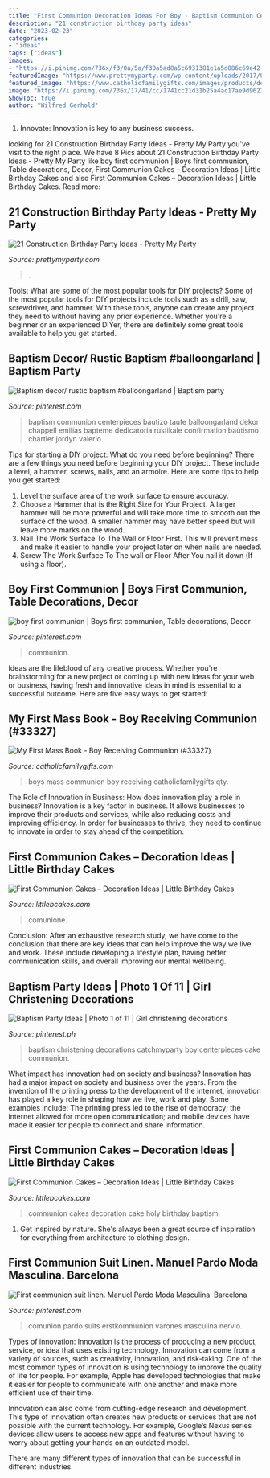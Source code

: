 ```yaml
---
title: "First Communion Decoration Ideas For Boy - Baptism Communion Centerpieces Bautizo Taufe Balloongarland Dekor Chappell Emilias Bapteme Dedicatoria Rustikale Confirmation Bautismo Chartier Jordyn Valerio"
description: "21 construction birthday party ideas"
date: "2023-02-23"
categories:
- "ideas"
tags: ["ideas"]
images:
- "https://i.pinimg.com/736x/f3/0a/5a/f30a5ad8a5c6931381e1a5d886c69e42--baptism-party-baptism-ideas.jpg"
featuredImage: "https://www.prettymyparty.com/wp-content/uploads/2017/07/construction-party-ideas-dessert-table.jpg"
featured_image: "https://www.catholicfamilygifts.com/images/products/detail/57037.jpg"
image: "https://i.pinimg.com/736x/17/41/cc/1741cc21d31b25a4ac17ae9d962210a9.jpg"
ShowToc: true
author: "Wilfred Gerhold"
---
```



1. Innovate: Innovation is key to any business success.

	

		
looking for 21 Construction Birthday Party Ideas - Pretty My Party you've visit to the right place. We have 8 Pics about 21 Construction Birthday Party Ideas - Pretty My Party like boy first communion | Boys first communion, Table decorations, Decor, First Communion Cakes – Decoration Ideas | Little Birthday Cakes and also First Communion Cakes – Decoration Ideas | Little Birthday Cakes. Read more:
		
    
## 21 Construction Birthday Party Ideas - Pretty My Party

<img loading=lazy src="https://www.prettymyparty.com/wp-content/uploads/2017/07/construction-party-ideas-dessert-table.jpg" onerror="this.onerror=null;this.src='https://tse4.mm.bing.net/th?id=OIP.FNiygM3jkBkMzPpRjGd0IgHaJ4&amp;pid=15.1';" alt="21 Construction Birthday Party Ideas - Pretty My Party">

_Source: prettymyparty.com_

>. 

	

Tools: What are some of the most popular tools for DIY projects?
Some of the most popular tools for DIY projects include tools such as a drill, saw, screwdriver, and hammer. With these tools, anyone can create any project they need to without having any prior experience. Whether you're a beginner or an experienced DIYer, there are definitely some great tools available to help you get started.

    
## Baptism Decor/ Rustic Baptism #balloongarland | Baptism Party

<img loading=lazy src="https://i.pinimg.com/736x/42/dd/b4/42ddb43ffdaf422364344aa61b8ed50a.jpg" onerror="this.onerror=null;this.src='https://tse1.mm.bing.net/th?id=OIP.MAQUS59OhLr4eZqiFiQpJwHaJQ&amp;pid=15.1';" alt="Baptism decor/ rustic baptism #balloongarland | Baptism party">

_Source: pinterest.com_

>baptism communion centerpieces bautizo taufe balloongarland dekor chappell emilias bapteme dedicatoria rustikale confirmation bautismo chartier jordyn valerio. 

	

Tips for starting a DIY project: What do you need before beginning?
There are a few things you need before beginning your DIY project. These include a level, a hammer, screws, nails, and an armoire. Here are some tips to help you get started:
1. Level the surface area of the work surface to ensure accuracy.
2. Choose a Hammer that is the Right Size for Your Project. A larger hammer will be more powerful and will take more time to smooth out the surface of the wood. A smaller hammer may have better speed but will leave more marks on the wood.
3. Nail The Work Surface To The Wall or Floor First. This will prevent mess and make it easier to handle your project later on when nails are needed.
4. Screw The Work Surface To The wall or Floor After You nail it down (If using a floor).

    
## Boy First Communion | Boys First Communion, Table Decorations, Decor

<img loading=lazy src="https://i.pinimg.com/736x/17/41/cc/1741cc21d31b25a4ac17ae9d962210a9.jpg" onerror="this.onerror=null;this.src='https://tse2.mm.bing.net/th?id=OIP.X3PpQF3ZX4mGn23Vkqe8-QHaJ3&amp;pid=15.1';" alt="boy first communion | Boys first communion, Table decorations, Decor">

_Source: pinterest.com_

>communion. 

	

Ideas are the lifeblood of any creative process. Whether you're brainstorming for a new project or coming up with new ideas for your web or business, having fresh and innovative ideas in mind is essential to a successful outcome. Here are five easy ways to get started: 

    
## My First Mass Book - Boy Receiving Communion (#33327)

<img loading=lazy src="https://www.catholicfamilygifts.com/images/products/detail/57037.jpg" onerror="this.onerror=null;this.src='https://tse4.mm.bing.net/th?id=OIP.dgmN_8KVSkvEwNqT8-k7GwHaLH&amp;pid=15.1';" alt="My First Mass Book - Boy Receiving Communion (#33327)">

_Source: catholicfamilygifts.com_

>boys mass communion boy receiving catholicfamilygifts qty. 

	

The Role of Innovation in Business: How does innovation play a role in business?
Innovation is a key factor in business. It allows businesses to improve their products and services, while also reducing costs and improving efficiency. In order for businesses to thrive, they need to continue to innovate in order to stay ahead of the competition.

    
## First Communion Cakes – Decoration Ideas | Little Birthday Cakes

<img loading=lazy src="https://www.littlebcakes.com/wp-content/uploads/2014/02/First-Communion-Cakes.jpg" onerror="this.onerror=null;this.src='https://tse4.mm.bing.net/th?id=OIP.hdXJItH1ckTvsYMDJgHxmwHaHu&amp;pid=15.1';" alt="First Communion Cakes – Decoration Ideas | Little Birthday Cakes">

_Source: littlebcakes.com_

>comunione. 

	

Conclusion:
After an exhaustive research study, we have come to the conclusion that there are key ideas that can help improve the way we live and work. These include developing a lifestyle plan, having better communication skills, and overall improving our mental wellbeing.

    
## Baptism Party Ideas | Photo 1 Of 11 | Girl Christening Decorations

<img loading=lazy src="https://i.pinimg.com/736x/f3/0a/5a/f30a5ad8a5c6931381e1a5d886c69e42--baptism-party-baptism-ideas.jpg" onerror="this.onerror=null;this.src='https://tse2.mm.bing.net/th?id=OIP.2did-hC4Z8WGoQs6oy79LgHaLG&amp;pid=15.1';" alt="Baptism Party Ideas | Photo 1 of 11 | Girl christening decorations">

_Source: pinterest.ph_

>baptism christening decorations catchmyparty boy centerpieces cake communion. 

	

What impact has innovation had on society and business?
Innovation has had a major impact on society and business over the years. From the invention of the printing press to the development of the internet, innovation has played a key role in shaping how we live, work and play. Some examples include: The printing press led to the rise of democracy; the internet allowed for more open communication; and mobile devices have made it easier for people to connect and share information.

    
## First Communion Cakes – Decoration Ideas | Little Birthday Cakes

<img loading=lazy src="http://www.littlebcakes.com/wp-content/uploads/2014/02/First-Communion-Cakes-Pictures.jpg" onerror="this.onerror=null;this.src='https://tse1.mm.bing.net/th?id=OIP.wXGM0t8lVfhCgtJOHYSbAQHaE6&amp;pid=15.1';" alt="First Communion Cakes – Decoration Ideas | Little Birthday Cakes">

_Source: littlebcakes.com_

>communion cakes decoration cake holy birthday baptism. 

	

1. Get inspired by nature. She's always been a great source of inspiration for everything from architecture to clothing design.

    
## First Communion Suit Linen. Manuel Pardo Moda Masculina. Barcelona

<img loading=lazy src="https://i.pinimg.com/736x/dd/8e/95/dd8e95aa3822a839976a3271bca56554.jpg" onerror="this.onerror=null;this.src='https://tse1.mm.bing.net/th?id=OIP.GdoYf5UEsWuX7wGDUTWH5QHaLG&amp;pid=15.1';" alt="First communion suit linen. Manuel Pardo Moda Masculina. Barcelona">

_Source: pinterest.com_

>comunion pardo suits erstkommunion varones masculina nervio. 

	

Types of innovation:
Innovation is the process of producing a new product, service, or idea that uses existing technology. Innovation can come from a variety of sources, such as creativity, innovation, and risk-taking. 
One of the most common types of innovation is using technology to improve the quality of life for people. For example, Apple has developed technologies that make it easier for people to communicate with one another and make more efficient use of their time. 

Innovation can also come from cutting-edge research and development. This type of innovation often creates new products or services that are not possible with the current technology. For example, Google’s Nexus series devices allow users to access new apps and features without having to worry about getting your hands on an outdated model. 

There are many different types of innovation that can be successful in different industries.

